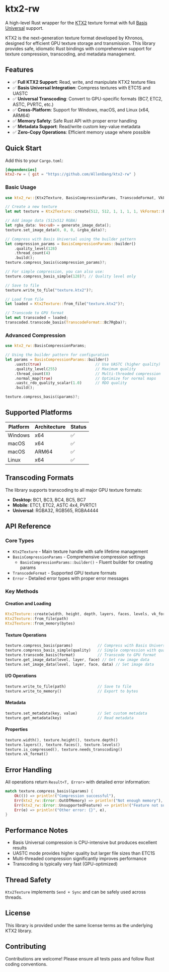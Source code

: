 # ktx2-rw

A high-level Rust wrapper for the [KTX2](https://registry.khronos.org/KTX/specs/2.0/ktxspec.v2.html) texture format with full [Basis Universal](https://github.com/BinomialLLC/basis_universal) support.

KTX2 is the next-generation texture format developed by Khronos, designed for efficient GPU texture storage and transmission. This library provides safe, idiomatic Rust bindings with comprehensive support for texture compression, transcoding, and metadata management.

## Features

- ✅ **Full KTX2 Support**: Read, write, and manipulate KTX2 texture files
- ✅ **Basis Universal Integration**: Compress textures with ETC1S and UASTC
- ✅ **Universal Transcoding**: Convert to GPU-specific formats (BC7, ETC2, ASTC, PVRTC, etc.)
- ✅ **Cross-Platform**: Support for Windows, macOS, and Linux (x64, ARM64)
- ✅ **Memory Safety**: Safe Rust API with proper error handling
- ✅ **Metadata Support**: Read/write custom key-value metadata
- ✅ **Zero-Copy Operations**: Efficient memory usage where possible

## Quick Start

Add this to your `Cargo.toml`:

```toml
[dependencies]
ktx2-rw = { git = "https://github.com/AllenDang/ktx2-rw" }
```

### Basic Usage

```rust
use ktx2_rw::{Ktx2Texture, BasisCompressionParams, TranscodeFormat, VkFormat};

// Create a new texture
let mut texture = Ktx2Texture::create(512, 512, 1, 1, 1, 1, VkFormat::R8G8B8A8Unorm)?; // RGBA8

// Add image data (512x512 RGBA)
let rgba_data: Vec<u8> = generate_image_data();
texture.set_image_data(0, 0, 0, &rgba_data)?;

// Compress with Basis Universal using the builder pattern
let compression_params = BasisCompressionParams::builder()
    .quality_level(128)
    .thread_count(4)
    .build();
texture.compress_basis(&compression_params)?;

// For simple compression, you can also use:
texture.compress_basis_simple(128)?; // Quality level only

// Save to file
texture.write_to_file("texture.ktx2")?;

// Load from file
let loaded = Ktx2Texture::from_file("texture.ktx2")?;

// Transcode to GPU format
let mut transcoded = loaded;
transcoded.transcode_basis(TranscodeFormat::Bc7Rgba)?;
```

### Advanced Compression

```rust
use ktx2_rw::BasisCompressionParams;

// Using the builder pattern for configuration
let params = BasisCompressionParams::builder()
    .uastc(true)                        // Use UASTC (higher quality)
    .quality_level(255)                 // Maximum quality
    .thread_count(8)                    // Multi-threaded compression
    .normal_map(true)                   // Optimize for normal maps
    .uastc_rdo_quality_scalar(1.0)      // RDO quality
    .build();

texture.compress_basis(&params)?;
```

## Supported Platforms

| Platform | Architecture | Status |
| -------- | ------------ | ------ |
| Windows  | x64          | ✅     |
| macOS    | x64          | ✅     |
| macOS    | ARM64        | ✅     |
| Linux    | x64          | ✅     |

## Transcoding Formats

The library supports transcoding to all major GPU texture formats:

- **Desktop**: BC1, BC3, BC4, BC5, BC7
- **Mobile**: ETC1, ETC2, ASTC 4x4, PVRTC1
- **Universal**: RGBA32, RGB565, RGBA4444

## API Reference

### Core Types

- `Ktx2Texture` - Main texture handle with safe lifetime management
- `BasisCompressionParams` - Comprehensive compression settings
  - `BasisCompressionParams::builder()` - Fluent builder for creating params
- `TranscodeFormat` - Supported GPU texture formats
- `Error` - Detailed error types with proper error messages

### Key Methods

#### Creation and Loading

```rust
Ktx2Texture::create(width, height, depth, layers, faces, levels, vk_format)
Ktx2Texture::from_file(path)
Ktx2Texture::from_memory(bytes)
```

#### Texture Operations

```rust
texture.compress_basis(params)           // Compress with Basis Universal
texture.compress_basis_simple(quality)   // Simple compression with quality level
texture.transcode_basis(format)          // Transcode to GPU format
texture.get_image_data(level, layer, face) // Get raw image data
texture.set_image_data(level, layer, face, data) // Set image data
```

#### I/O Operations

```rust
texture.write_to_file(path)              // Save to file
texture.write_to_memory()                // Export to bytes
```

#### Metadata

```rust
texture.set_metadata(key, value)         // Set custom metadata
texture.get_metadata(key)                // Read metadata
```

#### Properties

```rust
texture.width(), texture.height(), texture.depth()
texture.layers(), texture.faces(), texture.levels()
texture.is_compressed(), texture.needs_transcoding()
texture.vk_format()
```

## Error Handling

All operations return `Result<T, Error>` with detailed error information:

```rust
match texture.compress_basis(&params) {
    Ok(()) => println!("Compression successful"),
    Err(ktx2_rw::Error::OutOfMemory) => println!("Not enough memory"),
    Err(ktx2_rw::Error::UnsupportedFeature) => println!("Feature not supported"),
    Err(e) => println!("Other error: {}", e),
}
```

## Performance Notes

- Basis Universal compression is CPU-intensive but produces excellent results
- UASTC mode provides higher quality but larger file sizes than ETC1S
- Multi-threaded compression significantly improves performance
- Transcoding is typically very fast (GPU-optimized)

## Thread Safety

`Ktx2Texture` implements `Send + Sync` and can be safely used across threads.

## License

This library is provided under the same license terms as the underlying KTX2 library.

## Contributing

Contributions are welcome! Please ensure all tests pass and follow Rust coding conventions.

